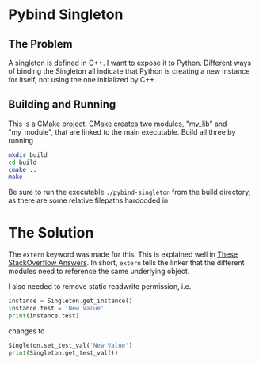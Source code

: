 # Pybind Singleton

## The Problem

A singleton is defined in C++. I want to expose it to Python. Different ways of binding the Singleton all indicate that Python is creating a new instance for itself, not using the one initialized by C++.

## Building and Running

This is a CMake project. CMake creates two modules, "my_lib" and "my_module", that are linked to the main executable. Build all three by running

```sh
mkdir build
cd build
cmake ..
make
```

Be sure to run the executable `./pybind-singleton` from the build directory, as there are some relative filepaths hardcoded in.

# The Solution

The `extern` keyword was made for this. This is explained well in [These StackOverflow Answers](https://stackoverflow.com/questions/10422034/when-to-use-extern-in-c). In short, `extern` tells the linker that the different modules need to reference the same underlying object.

I also needed to remove static readwrite permission, i.e.

```python
instance = Singleton.get_instance()
instance.test = 'New Value'
print(instance.test)
```

changes to

```python
Singleton.set_test_val('New Value')
print(Singleton.get_test_val())
```
